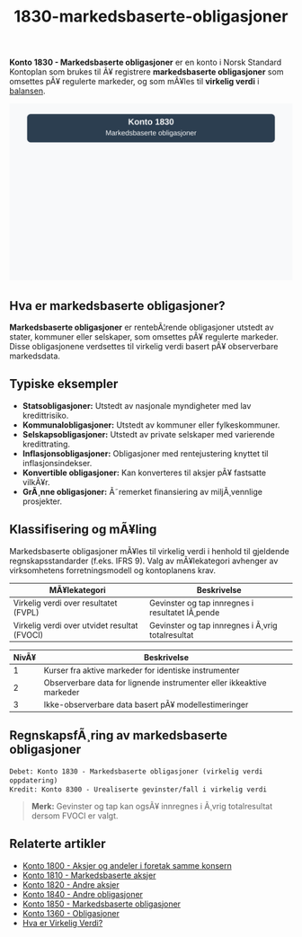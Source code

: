 ﻿---
title: "1830-markedsbaserte-obligasjoner"
meta_title: "1830-markedsbaserte-obligasjoner"
meta_description: '**Konto 1830 - Markedsbaserte obligasjoner** er en konto i Norsk Standard Kontoplan som brukes til Ã¥ registrere **markedsbaserte obligasjoner** som omsettes pÃ...'
slug: 1830-markedsbaserte-obligasjoner
type: blog
layout: pages/single
---

**Konto 1830 - Markedsbaserte obligasjoner** er en konto i Norsk Standard Kontoplan som brukes til Ã¥ registrere **markedsbaserte obligasjoner** som omsettes pÃ¥ regulerte markeder, og som mÃ¥les til **virkelig verdi** i [balansen](/blogs/regnskap/hva-er-balanseregnskap "Hva er Balanseregnskap?").

![Illustrasjon av konto 1830 markedsbaserte obligasjoner](1830-markedsbaserte-obligasjoner-image.svg)

## Hva er markedsbaserte obligasjoner?

**Markedsbaserte obligasjoner** er rentebÃ¦rende obligasjoner utstedt av stater, kommuner eller selskaper, som omsettes pÃ¥ regulerte markeder. Disse obligasjonene verdsettes til virkelig verdi basert pÃ¥ observerbare markedsdata.

## Typiske eksempler

* **Statsobligasjoner:** Utstedt av nasjonale myndigheter med lav kredittrisiko.
* **Kommunalobligasjoner:** Utstedt av kommuner eller fylkeskommuner.
* **Selskapsobligasjoner:** Utstedt av private selskaper med varierende kredittrating.
* **Inflasjonsobligasjoner:** Obligasjoner med rentejustering knyttet til inflasjonsindekser.
* **Konvertible obligasjoner:** Kan konverteres til aksjer pÃ¥ fastsatte vilkÃ¥r.
* **GrÃ¸nne obligasjoner:** Ã˜remerket finansiering av miljÃ¸vennlige prosjekter.

## Klassifisering og mÃ¥ling

Markedsbaserte obligasjoner mÃ¥les til virkelig verdi i henhold til gjeldende regnskapsstandarder (f.eks. IFRS 9). Valg av mÃ¥lekategori avhenger av virksomhetens forretningsmodell og kontoplanens krav.

| MÃ¥lekategori                                     | Beskrivelse                                                    |
|--------------------------------------------------|----------------------------------------------------------------|
| Virkelig verdi over resultatet (FVPL)            | Gevinster og tap innregnes i resultatet lÃ¸pende                |
| Virkelig verdi over utvidet resultat (FVOCI)     | Gevinster og tap innregnes i Ã¸vrig totalresultat               |

| NivÃ¥ | Beskrivelse                                                       |
|------|-------------------------------------------------------------------|
| 1    | Kurser fra aktive markeder for identiske instrumenter             |
| 2    | Observerbare data for lignende instrumenter eller ikkeaktive markeder |
| 3    | Ikke-observerbare data basert pÃ¥ modellestimeringer               |

## RegnskapsfÃ¸ring av markedsbaserte obligasjoner

```plaintext
Debet: Konto 1830 - Markedsbaserte obligasjoner (virkelig verdi oppdatering)
Kredit: Konto 8300 - Urealiserte gevinster/fall i virkelig verdi
```

> **Merk:** Gevinster og tap kan ogsÃ¥ innregnes i Ã¸vrig totalresultat dersom FVOCI er valgt.

## Relaterte artikler

* [Konto 1800 - Aksjer og andeler i foretak samme konsern](/blogs/kontoplan/1800-aksjer-og-andeler-i-foretak-samme-konsern "Konto 1800 - Aksjer og andeler i foretak samme konsern")
* [Konto 1810 - Markedsbaserte aksjer](/blogs/kontoplan/1810-markedsbaserte-aksjer "Konto 1810 - Markedsbaserte aksjer")
* [Konto 1820 - Andre aksjer](/blogs/kontoplan/1820-andre-aksjer "Konto 1820 - Andre aksjer")
* [Konto 1840 - Andre obligasjoner](/blogs/kontoplan/1840-andre-obligasjoner "Konto 1840 - Andre obligasjoner: Guide til andre obligasjoner i norsk kontoplan")
* [Konto 1850 - Markedsbaserte obligasjoner](/blogs/kontoplan/1850-markedsbaserte-obligasjoner "Konto 1850 - Markedsbaserte obligasjoner: Guide til markedsbaserte obligasjoner i norsk kontoplan")
* [Konto 1360 - Obligasjoner](/blogs/kontoplan/1360-obligasjoner "Konto 1360 - Obligasjoner")
* [Hva er Virkelig Verdi?](/blogs/regnskap/hva-er-virkelig-verdi "Hva er Virkelig Verdi? Verdsettelse og RegnskapsfÃ¸ring")
